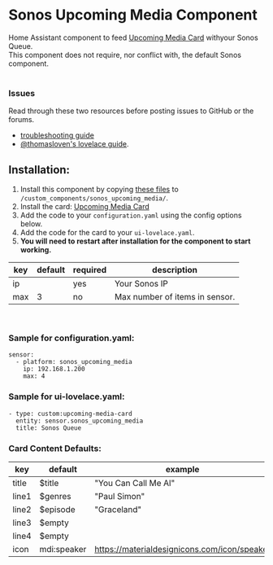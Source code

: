 # Sonos Upcoming Media Component

Home Assistant component to feed [Upcoming Media Card](https://github.com/custom-cards/upcoming-media-card) withyour Sonos Queue.</br>
This component does not require, nor conflict with, the default Sonos component.</br></br>
### Issues
Read through these two resources before posting issues to GitHub or the forums.
* [troubleshooting guide](https://github.com/custom-cards/upcoming-media-card/blob/master/troubleshooting.md)
* [@thomasloven's lovelace guide](https://github.com/thomasloven/hass-config/wiki/Lovelace-Plugins).

## Installation:

1. Install this component by copying [these files](https://github.com/JackJPowell/sensor.sonos_upcoming_media/tree/main/custom-components) to `/custom_components/sonos_upcoming_media/`.
2. Install the card: [Upcoming Media Card](https://github.com/custom-cards/upcoming-media-card)
3. Add the code to your `configuration.yaml` using the config options below.
4. Add the code for the card to your `ui-lovelace.yaml`. 
5. **You will need to restart after installation for the component to start working.**

| key | default | required | description
| --- | --- | --- | ---
| ip | | yes | Your Sonos IP
| max | 3 | no | Max number of items in sensor.
</br>

### Sample for configuration.yaml:

```
sensor:
  - platform: sonos_upcoming_media
    ip: 192.168.1.200
    max: 4
```

### Sample for ui-lovelace.yaml:

    - type: custom:upcoming-media-card
      entity: sensor.sonos_upcoming_media
      title: Sonos Queue
      
      
### Card Content Defaults:

| key | default | example |
| --- | --- | --- |
| title | $title | "You Can Call Me Al" |
| line1 | $genres | "Paul Simon" |
| line2 | $episode | "Graceland"|
| line3 | $empty  | |
| line4 | $empty | |
| icon | mdi:speaker | https://materialdesignicons.com/icon/speaker
